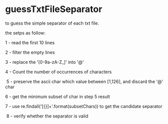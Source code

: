 # guessTxtFileSeparator
to guess the simple separator of each txt file.

the setps as follow:

  1 - read the first 10 lines
  
  2 - filter the empty lines
  
  3 - replace the '[0-9a-zA-Z\_]' into '@'
  
  4 - Count the number of occurrences of characters
  
  5 - preserve the ascii char which value between [1,126], and discard the '@' char
  
  6 - get the minimum subset of char in step 5 result
  
  7 - use re.findall('[{}]+'.format(subsetChars)) to get the candidate separator
  
  8 - verify whether the separator is valid 
